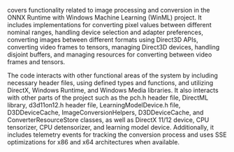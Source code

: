 covers functionality related to image processing and conversion in the ONNX Runtime with Windows Machine Learning (WinML) project. It includes implementations for converting pixel values between different nominal ranges, handling device selection and adapter preferences, converting images between different formats using Direct3D APIs, converting video frames to tensors, managing Direct3D devices, handling disjoint buffers, and managing resources for converting between video frames and tensors. 

The code interacts with other functional areas of the system by including necessary header files, using defined types and functions, and utilizing DirectX, Windows Runtime, and Windows Media libraries. It also interacts with other parts of the project such as the pch.h header file, DirectML library, d3d11on12.h header file, LearningModelDevice.h file, D3DDeviceCache, ImageConversionHelpers, D3DDeviceCache, and ConverterResourceStore classes, as well as DirectX 11/12 device, CPU tensorizer, CPU detensorizer, and learning model device. Additionally, it includes telemetry events for tracking the conversion process and uses SSE optimizations for x86 and x64 architectures when available.